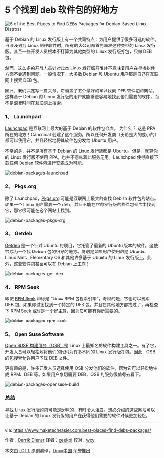 5 个找到 deb 软件包的好地方
============================================================
 ![](https://maketecheasier-2d0f.kxcdn.com/assets/uploads/2017/01/deb-packages.jpg "5 of the Best Places to Find DEBs Packages for Debian-Based Linux Distross") 

基于 Debian 的 Linux 发行版上有一个共同特点：为用户提供了很多可选的软件。当涉及到为 Linux 制作软件时，所有的大公司都首先瞄准这种类型的 Linux 发行版。甚至一些开发人员根本不打算为其他类型的 Linux 发行版打包，只做 DEB 包。

然而，这么多的开发人员针对此类 Linux 发行版开发并不意味着用户在寻找软件方面不会遇到问题。一般情况下，大多数 Debian 和 Ubuntu 用户都是自己在互联网上搜索 DEB 包。

因此，我们决定写一篇文章，它涵盖了五个最好的可以找到 DEB 软件包的网站。 这样基于 Debian 的 Linux 发行版的用户就能够更容易地找到他们需要的软件，而不是浪费时间在互联网上搜索。

### 1、 Launchpad

[Launchpad][11] 是互联网上最大的基于 Debian 的软件包仓库。 为什么？ 这是 PPA 所在的地方！Canonical 创建了这个服务，所以任何开发商（无论是大的或小的）都可以使用它，并且轻松地将其软件包分发给 Ubuntu 用户。

不幸的是，并不是所有基于 Debian 的 Linux 发行版都是 Ubuntu。但是，就算你的 Linux 发行版不使用 PPA，也并不意味着此服务无用。Launchpad 使得直接下载任何 Debian 软件包进行安装成为可能。

![debian-packages-launchpad](https://maketecheasier-2d0f.kxcdn.com/assets/uploads/2017/01/debian-packages-launchpad.jpg "debian-packages-launchpad") 

### 2、 Pkgs.org

除了 Launchpad，[Pkgs.org][12] 可能是互联网上最大的查找 Debian 软件包的站点。如果一个 Linux 用户需要一个 deb，并且不能在它的发行版的软件包仓库中找到它，那它很可能在这个网站上找到。

![debian-packages-pkgs-org](https://maketecheasier-2d0f.kxcdn.com/assets/uploads/2017/01/debian-packages-pkgs-org.jpg "debian-packages-pkgs-org") 

### 3、 Getdeb

[Getdeb][13] 是一个针对 Ubuntu 的项目，它托管了最新的 Ubuntu 版本的软件。这使它成为一个找 Debian 包的很好的地方。特别是如果用户使用的是 Ubuntu、Linux Mint、Elementary OS 和其他许多基于 Ubuntu 的 Linux 发行版上。此外，这些软件包甚至可以在 Debian 上工作！

![debian-packages-get-deb](https://maketecheasier-2d0f.kxcdn.com/assets/uploads/2017/01/debian-packages-get-deb.jpg "debian-packages-get-deb") 

### 4、 RPM Seek

即使 [RPM Seek][14] 声称是 “Linux RPM 包搜索引擎”，奇怪的是，它也可以搜索 DEB 包。如果你试图找到一个特定的 DEB 包，并且在其他地方都找过了，再检查下 RPM Seek 或许是一个好主意，因为它可能有你所需要的。

 ![debian-packages-rpm-seek](https://maketecheasier-2d0f.kxcdn.com/assets/uploads/2017/01/debian-packages-rpm-seek.jpg "debian-packages-rpm-seek") 

### 5、 Open Suse Software

[Open SUSE 构建服务（OSB）][15]是 Linux 上最知名的软件构建工具之一。有了它，开发人员可以轻松地将他们的代码为许多不同的 Linux 发行版打包。因此，OSB 的包搜索允许用户下载 DEB 文件。

更有趣的是，许多开发人员选择使用 OSB 分发他们的软件，因为它可以轻松地生成 RPM、DEB 等。如果用户急切需要 DEB，OSB 的服务很值得去看下。

![debian-packages-opensuse-build](https://maketecheasier-2d0f.kxcdn.com/assets/uploads/2017/01/debian-packages-opensuse-build.jpg "debian-packages-opensuse-build") 

### 总结

寻找 Linux 发行版的包可能是乏味的，有时令人沮丧。想必介绍的这些网站可以让基于 Debian 的 Linux 发行版的用户在获得他们需要的软件时候更加轻松。

--------------------------------------------------------------------------------

via: https://www.maketecheasier.com/best-places-find-debs-packages/

作者：[Derrik Diener][a]
译者：[geekpi](https://github.com/geekpi)
校对：[wxy](https://github.com/wxy)

本文由 [LCTT](https://github.com/LCTT/TranslateProject) 原创编译，[Linux中国](https://linux.cn/) 荣誉推出

[a]:https://www.maketecheasier.com/author/derrikdiener/
[1]:https://www.maketecheasier.com/author/derrikdiener/
[2]:https://www.maketecheasier.com/best-places-find-debs-packages/#comments
[3]:https://www.maketecheasier.com/category/linux-tips/
[4]:http://www.facebook.com/sharer.php?u=https%3A%2F%2Fwww.maketecheasier.com%2Fbest-places-find-debs-packages%2F
[5]:http://twitter.com/share?url=https%3A%2F%2Fwww.maketecheasier.com%2Fbest-places-find-debs-packages%2F&text=5+of+the+Best+Places+to+Find+DEBs+Packages+for+Debian-Based+Linux+Distros
[6]:mailto:?subject=5%20of%20the%20Best%20Places%20to%20Find%20DEBs%20Packages%20for%20Debian-Based%20Linux%20Distros&body=https%3A%2F%2Fwww.maketecheasier.com%2Fbest-places-find-debs-packages%2F
[7]:https://www.maketecheasier.com/add-paypal-wordpress/
[8]:https://www.maketecheasier.com/keep-kids-videos-out-youtube-history/
[9]:https://support.google.com/adsense/troubleshooter/1631343
[10]:https://www.maketecheasier.com/find-rpms-for-redhat-based-distros/
[11]:https://launchpad.net/
[12]:https://pkgs.org/
[13]:http://www.getdeb.net/welcome/
[14]:http://www.rpmseek.com/index.html
[15]:https://build.opensuse.org/
